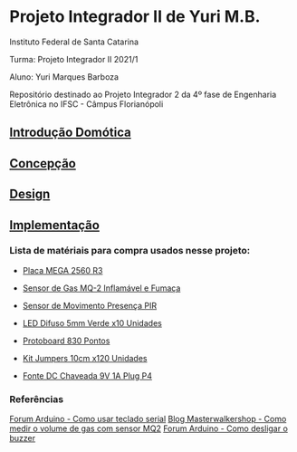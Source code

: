 # Projeto Integrador II de Yuri M.B.

Instituto Federal de Santa Catarina

Turma: Projeto Integrador II 2021/1

Aluno: Yuri Marques Barboza

Repositório destinado ao Projeto Integrador 2 da 4º fase de Engenharia Eletrônica no IFSC - Câmpus Florianópoli



## [Introdução Domótica](https://github.com/Yuri-m-b/Projeto-Integrador-2-Yuri.B/blob/main/introducao.md)

## [Concepção](https://github.com/Yuri-m-b/Projeto-Integrador-2-Yuri.B/blob/main/concepcao.md)

## [Design](https://github.com/Yuri-m-b/Projeto-Integrador-2-Yuri.B/blob/main/design.md)

## [Implementação](https://github.com/Yuri-m-b/Projeto-Integrador-2-Yuri.B/blob/main/implementacao.md)








### Lista de matériais para compra usados nesse projeto:

* [Placa MEGA 2560 R3](https://www.filipeflop.com/produto/placa-mega-2560-r3-cabo-usb-para-arduino/)

* [Sensor de Gas MQ-2 Inflamável e Fumaça](https://www.filipeflop.com/produto/sensor-de-gas-mq-2-inflamavel-e-fumaca/)

* [Sensor de Movimento Presença PIR](https://www.filipeflop.com/produto/sensor-de-movimento-presenca-pir/)

* [LED Difuso 5mm Verde x10 Unidades](https://www.filipeflop.com/produto/led-difuso-5mm-verde-x10-unidades/)

* [Protoboard 830 Pontos](https://www.filipeflop.com/produto/protoboard-830-pontos/)

* [Kit Jumpers 10cm x120 Unidades](https://www.filipeflop.com/produto/kit-jumpers-10cm-x120-unidades/)

* [Fonte DC Chaveada 9V 1A Plug P4](https://www.filipeflop.com/produto/fonte-dc-chaveada-9v-1a-plug-p4/)

### Referências

[Forum Arduino - Como usar teclado serial](!https://forum.arduino.cc/t/lighting-an-arduino-led-from-laptop-keyboard-keystroke/110019/9)
[Blog Masterwalkershop - Como medir o volume de gas com sensor MQ2](https://blogmasterwalkershop.com.br/arduino/arduino-medindo-o-nivel-de-gas-com-o-sensor-mq2-e-buzzer)
[Forum Arduino - Como desligar o buzzer](https://forum.arduino.cc/t/switch-button-to-turn-buzzer-off/555040/3)
